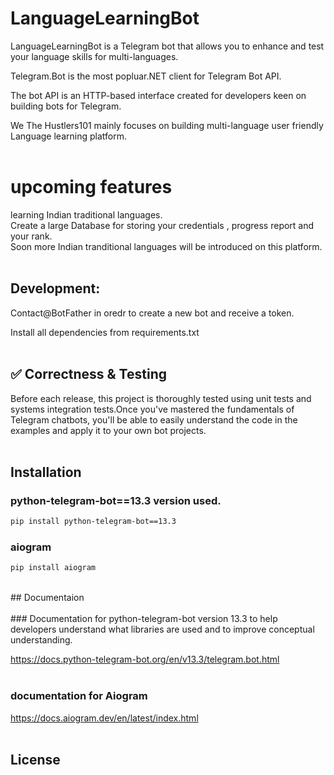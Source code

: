 # LanguageLearningBot
LanguageLearningBot is a Telegram bot that allows you to enhance and test your language skills for multi-languages.</br>

Telegram.Bot is the most popluar.NET client for Telegram Bot API.</br>

The bot API is an HTTP-based interface created for developers keen on building bots for Telegram.</br>

We The Hustlers101  mainly focuses on building multi-language user friendly Language learning platform.</br>
</br>

# upcoming features
learning  Indian traditional languages.</br>
Create a large Database for storing your credentials , progress report and your rank.</br>
Soon more  Indian tranditional languages will be introduced on this platform.</br>
</br>
 








## Development:
Contact@BotFather  in oredr to create a new bot and receive a token.</br>

Install  all dependencies from requirements.txt</br>
</br>

## ✅ Correctness & Testing
Before each release, this project is thoroughly tested using unit tests and systems integration tests.Once you've mastered the fundamentals of Telegram chatbots, you'll be able to easily understand the code in the examples and apply it to your own bot projects.</br>
</br>
## Installation

### python-telegram-bot==13.3 version used.</br>
```bash
pip install python-telegram-bot==13.3
```
### aiogram 
```bash
pip install aiogram
```
</br>
## Documentaion</br>
</br>
### Documentation for python-telegram-bot version 13.3 to help developers understand what libraries are used and to improve conceptual understanding.</br>

https://docs.python-telegram-bot.org/en/v13.3/telegram.bot.html
</br>
</br>
### documentation for Aiogram

https://docs.aiogram.dev/en/latest/index.html
</br>
</br>
 
 
## License





